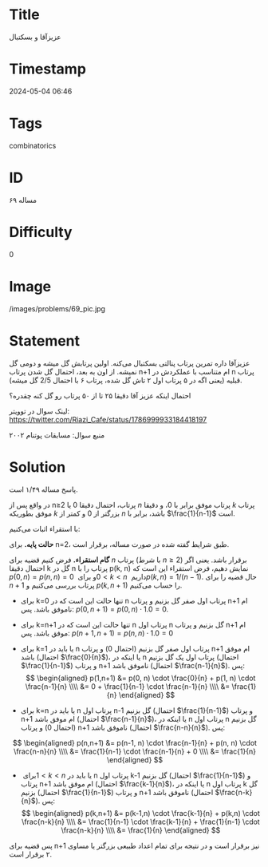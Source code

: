 # Title
عزیزآقا و بسکتبال
# Timestamp
2024-05-04 06:46
# Tags
combinatorics
# ID
مساله ۶۹
# Difficulty
0
# Image
/images/problems/69_pic.jpg
# Statement
عزیزآقا داره تمرین پرتاب پنالتی بسکتبال می‌کنه. اولین پرتابش گل میشه و دومی گل نمیشه. از اون به بعد، احتمال گل شدن پرتاب n+1 ام متناسب با عملکردش در n پرتاب قبلیه (یعنی اگه در ۵ پرتاب اول ۲ تاش گل شده، پرتاب ۶ با احتمال 2/5 گل میشه).

احتمال اینکه عزیز آقا دقیقا ۲۵ تا از ۵۰ پرتاب رو گل کنه چقدره؟

لینک سوال در توویتر: https://twitter.com/Riazi_Cafe/status/1786999933184418197

منبع سوال: مسابقات پوتنام ۲۰۰۲

# Solution
پاسخ مساله ۱/۴۹ است.

در واقع پس از n≥2 پرتاب، احتمال دقیقا 0 یا $n$ پرتاب موفق برابر با 0، و دقیقا $k$ پرتاب موفق بطوریکه $k$ بزرگتر از 0 و کمتر از $n$ باشد، برابر با $\frac{1}{n-1}‏$‎‎ است.

با استقراء اثبات می‌کنیم:

**حالت پایه.** برای n=2، طبق شرایط گفته شده در صورت مساله، برقرار است.

**گام استقراء.** فرض کنیم قضیه برای $n‏$‎ پرتاب (با شرط $n≥2‏$‎) برقرار باشد. یعنی اگر احتمال دقیقا k گل در n پرتاب را با p(k, n) نمایش دهیم، فرض استقراء این است که $p(0,n) = p(n, n) = 0‏$‎ و برای ‏$‎0<k<n‏$‎ داریم ‏$‎p(k,n)=1/(n-1)‏$‎. حال قضیه را برای $n+1$ پرتاب بررسی می‌کنیم و $p(k,n+1)$ را حساب می‌کنیم.

* برای k=0 تنها حالت این است که در n پرتاب اول صفر گل بزنیم و پرتاب n+1 ام ناموفق باشد. پس: $p(0,n+1) = p(0, n) \cdot 1.0 = 0$.
* برای k=n+1 تنها حالت این است که در n پرتاب اول n گل بزنیم و پرتاب n+1 ام موفق باشد. پس: $p(n+1,n+1) = p(n, n) \cdot 1.0 = 0$
* برای k=1 یا باید در n پرتاب اول صفر گل بزنیم (احتمال 0) و پرتاب n+1 ام موفق باشد (احتمال $\frac{0}{n}$)، یا اینکه در n پرتاب اول یک گل بزنیم (احتمال $\frac{1}{n-1}$) و پرتاب n+1 ناموفق باشد (احتمال $\frac{n-1}{n}$). پس:
$$
\begin{aligned}
‎p(1,n+1) &= p(0, n) \cdot \frac{0}{n} + p(1, n) \cdot \frac{n-1}{n} \\\\
&= 0 + \frac{1}{n-1} \cdot \frac{n-1}{n} \\\\
&= \frac{1}{n}
\end{aligned}
$$

* برای k=n یا باید در n پرتاب اول n-1 گل بزنیم (احتمال $\frac{1}{n-1}$) و پرتاب n+1 ام موفق باشد (احتمال $\frac{n-1}{n}$)، یا اینکه در n پرتاب اول n گل بزنیم (احتمال 0) و پرتاب n+1 ناموفق باشد (احتمال $\frac{n-n}{n}$). پس:

$$
\begin{aligned}
p(n,n+1) &= p(n-1, n) \cdot \frac{n-1}{n} + p(n, n) \cdot \frac{n-n}{n} \\\\
&= \frac{1}{n-1} \cdot \frac{n-1}{n} + 0 \\\\
&= \frac{1}{n}
\end{aligned}
$$

* برای ‏$‎1<k<n‏$‎ یا باید در n پرتاب اول k-1 گل بزنیم (احتمال $\frac{1}{n-1}$) و پرتاب n+1 ام موفق باشد (احتمال $\frac{k-1}{n}$)، یا اینکه در n پرتاب اول k گل بزنیم (احتمال $\frac{1}{n-1}$) و پرتاب n+1 ناموفق باشد (احتمال $\frac{n-k}{n}$). پس:
$$
\begin{aligned}
p(k,n+1) &= p(k-1,n) \cdot \frac{k-1}{n}  + p(k,n) \cdot \frac{n-k}{n} \\\\
&= \frac{1}{n-1} \cdot \frac{k-1}{n} + \frac{1}{n-1} \cdot \frac{n-k}{n} \\\\
&= \frac{1}{n}
\end{aligned}
$$

پس قضیه برای n+1 نیز برقرار است و در نتیجه برای تمام اعداد طبیعی بزرگتر یا مساوی ۲ برقرار است.

